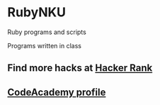 # RubyNKU
Ruby programs and scripts

Programs written in class


## Find more hacks at [Hacker Rank](https://www.hackerrank.com/ahtee)  
## [CodeAcademy profile](http://www.codeacademy.com/ottebdrum)
